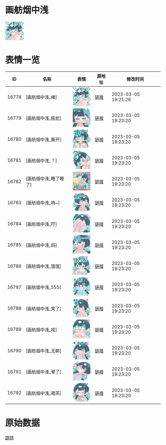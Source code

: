 # 画舫烟中浅

<img src="./cover.png" height="60" alt="cover" />

# 表情一览

|ID|名称|表情|源地址|修改时间|
|----|----|----|----|----|
|16778|[画舫烟中浅_棒]|<img src="./pic/016778_%5B画舫烟中浅_棒%5D.png" height="60" alt="棒"/>|[链接](https://i0.hdslb.com/bfs/garb/0329b6dd1f87a648d619f159e1314aa91e02813e.png)|2023-03-05 19:21:26|
|16779|[画舫烟中浅_尴尬]|<img src="./pic/016779_%5B画舫烟中浅_尴尬%5D.png" height="60" alt="尴尬"/>|[链接](https://i0.hdslb.com/bfs/garb/26df73056791633765a08acd1b62e320a245a9f9.png)|2023-03-05 19:23:20|
|16780|[画舫烟中浅_撕开]|<img src="./pic/016780_%5B画舫烟中浅_撕开%5D.png" height="60" alt="撕开"/>|[链接](https://i0.hdslb.com/bfs/garb/82321936fca17b5d057115e2b9d6486fe95a78ff.png)|2023-03-05 19:23:20|
|16781|[画舫烟中浅_？]|<img src="./pic/016781_%5B画舫烟中浅_？%5D.png" height="60" alt="？"/>|[链接](https://i0.hdslb.com/bfs/garb/bd9daaf1a1a7bbf90de6e139a5986c9513010d15.png)|2023-03-05 19:23:20|
|16782|[画舫烟中浅_睡了睡了]|<img src="./pic/016782_%5B画舫烟中浅_睡了睡了%5D.png" height="60" alt="睡了睡了"/>|[链接](https://i0.hdslb.com/bfs/garb/42e3ccf5ec8480d575c4da3a33300f85d105660e.png)|2023-03-05 19:23:20|
|16783|[画舫烟中浅_呐~]|<img src="./pic/016783_%5B画舫烟中浅_呐~%5D.png" height="60" alt="呐~"/>|[链接](https://i0.hdslb.com/bfs/garb/7951ad7a3be06a985b50dfa4b2e951b73355e722.png)|2023-03-05 19:23:20|
|16784|[画舫烟中浅_吓]|<img src="./pic/016784_%5B画舫烟中浅_吓%5D.png" height="60" alt="吓"/>|[链接](https://i0.hdslb.com/bfs/garb/32706c071b411e54d09b30138783a36b79d31fce.png)|2023-03-05 19:23:20|
|16785|[画舫烟中浅_妈]|<img src="./pic/016785_%5B画舫烟中浅_妈%5D.png" height="60" alt="妈"/>|[链接](https://i0.hdslb.com/bfs/garb/1913048199cf93651c8041f6ed8ffa704531db54.png)|2023-03-05 19:23:20|
|16786|[画舫烟中浅_饿饿]|<img src="./pic/016786_%5B画舫烟中浅_饿饿%5D.png" height="60" alt="饿饿"/>|[链接](https://i0.hdslb.com/bfs/garb/5f101ef51eea51b66ef644244ed9934243abb80c.png)|2023-03-05 19:23:20|
|16787|[画舫烟中浅_555]|<img src="./pic/016787_%5B画舫烟中浅_555%5D.png" height="60" alt="555"/>|[链接](https://i0.hdslb.com/bfs/garb/18b9fb7522e2a0c30193cbff2c4f5084c7b091ac.png)|2023-03-05 19:23:20|
|16788|[画舫烟中浅_笑了]|<img src="./pic/016788_%5B画舫烟中浅_笑了%5D.png" height="60" alt="笑了"/>|[链接](https://i0.hdslb.com/bfs/garb/4c0fb843ea6913605841e7fddecc350781e20712.png)|2023-03-05 19:23:20|
|16789|[画舫烟中浅_哇]|<img src="./pic/016789_%5B画舫烟中浅_哇%5D.png" height="60" alt="哇"/>|[链接](https://i0.hdslb.com/bfs/garb/013379398541e3515799bfff8fe6f117ac26167b.png)|2023-03-05 19:23:20|
|16790|[画舫烟中浅_无聊]|<img src="./pic/016790_%5B画舫烟中浅_无聊%5D.png" height="60" alt="无聊"/>|[链接](https://i0.hdslb.com/bfs/garb/e90fc717a195dfea2230f9ab5bee852dc39ebac2.png)|2023-03-05 19:23:20|
|16791|[画舫烟中浅_晕了]|<img src="./pic/016791_%5B画舫烟中浅_晕了%5D.png" height="60" alt="晕了"/>|[链接](https://i0.hdslb.com/bfs/garb/423dba53eaebe1069d2d4d21e781d31b28441c5c.png)|2023-03-05 19:23:20|
|16792|[画舫烟中浅_喝茶]|<img src="./pic/016792_%5B画舫烟中浅_喝茶%5D.png" height="60" alt="喝茶"/>|[链接](https://i0.hdslb.com/bfs/garb/5833e1c2b49d4bd212a6ba2863126329f69c7cdc.png)|2023-03-05 19:23:20|

# 原始数据

[跳转](./raw.json)

